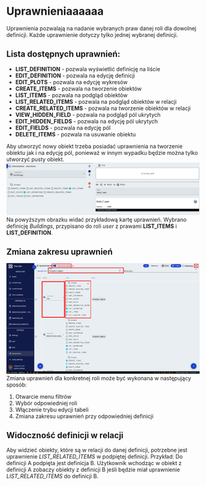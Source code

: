 # Uprawnieniaaaaaa
Uprawnienia pozwalają na nadanie wybranych praw danej roli dla dowolnej definicji. Każde uprawnienie dotyczy tylko jednej wybranej definicji.

## Lista dostępnych uprawnień:
* **LIST_DEFINITION** - pozwala wyświetlić definicję na liście
* **EDIT_DEFINITION** - pozwala na edycję definicji
* **EDIT_PLOTS** - pozwala na edycję wykresów
* **CREATE_ITEMS** - pozwala na tworzenie obiektów
* **LIST_ITEMS** - pozwala na podgląd obiektów
* **LIST_RELATED_ITEMS** - pozwala na podgląd obiektów w relacji
* **CREATE_RELATED_ITEMS** - pozwala na tworzenie obiektów w relacji
* **VIEW_HIDDEN_FIELD** - pozwala na podgląd pól ukrytych
* **EDIT_HIDDEN_FIELDS** - pozwala na edycję pól ukrytych
* **EDIT_FIELDS** - pozwala na edycję pól
* **DELETE_ITEMS** - pozwala na usuwanie obiektu

Aby utworzyć nowy obiekt trzeba posiadać uprawnienia na tworzenie obiektu jak i na edycję pól, ponieważ w innym wypadku będzie można tylko utworzyć pusty obiekt.
![Przykładowa karta uprawnień](images/upraw.png)
Na powyższym obrazku widać przykładową kartę uprawnień. Wybrano definicję *Buildings*, przypisano do roli *user* z prawami **LIST_ITEMS** i **LIST_DEFINITION**.

## Zmiana zakresu uprawnień 
![Zmiana uprawnień](images/zmiana-uprawnien.png)
Zmiana uprawnień dla konkretnej roli może być wykonana w następujący sposób:
1. Otwarcie menu filtrów
2. Wybór odpowiedniej roli
3. Włączenie trybu edycji tabeli
4. Zmiana zakresu uprawnień przy odpowiedniej definicji

## Widoczność definicji w relacji
Aby widzieć obiekty, które są w relacji do danej definicji, potrzebne jest uprawnienie *LIST_RELATED_ITEMS* w podpiętej definicji. Przykład:
Do definicji A podpięta jest definicja B. Użytkownik wchodząc w obiekt z definicji A zobaczy obiekty z definicji B jeśli będzie miał uprawnienie *LIST_RELATED_ITEMS* do definicji B. 